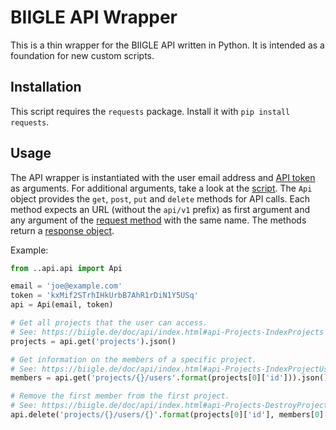 # BIIGLE API Wrapper

This is a thin wrapper for the BIIGLE API written in Python. It is intended as a foundation for new custom scripts.

## Installation

This script requires the `requests` package. Install it with `pip install requests`.

## Usage

The API wrapper is instantiated with the user email address and [API token](https://biigle.de/settings/tokens) as arguments. For additional arguments, take a look at the [script](api.py). The `Api` object provides the `get`, `post`, `put` and `delete` methods for API calls. Each method expects an URL (without the `api/v1` prefix) as first argument and any argument of the [request method](http://docs.python-requests.org/en/master/user/quickstart/#make-a-request) with the same name. The methods return a [response object](http://docs.python-requests.org/en/master/user/quickstart/#response-content).

Example:

```python
from ..api.api import Api

email = 'joe@example.com'
token = 'kxMif2STrhIHkUrbB7AhR1rDiN1Y5USq'
api = Api(email, token)

# Get all projects that the user can access.
# See: https://biigle.de/doc/api/index.html#api-Projects-IndexProjects
projects = api.get('projects').json()

# Get information on the members of a specific project.
# See: https://biigle.de/doc/api/index.html#api-Projects-IndexProjectUsers
members = api.get('projects/{}/users'.format(projects[0]['id'])).json()

# Remove the first member from the first project.
# See: https://biigle.de/doc/api/index.html#api-Projects-DestroyProjectUsers
api.delete('projects/{}/users/{}'.format(projects[0]['id'], members[0]['id']))
```
